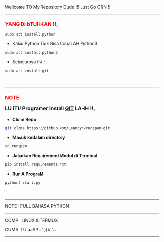 Wellcome TO My Repository Dude !!!
Just Go ONN !!

___________________________________

### <p style="color:red">YANG Di bTUHKAN !!,</p>

```sh
sudo apt install python 
```
-  Kalau Python Tidk Bisa CobaLAH Python3 
```sh
sudo apt install python3
```
- Selanjutnya INI !
```sh
sudo apt install git
```
<br>



___________________________________

### <p style="color:red">NOTE:</p> LU iTU Programer Install [GIT](https://git-scm.com/downloads)  LAHH !!,

- **Clone Repo**
```bash
git clone https://github.com/Leancyn/runspam.git
```
- **Masuk kedalam directory**
```sh
cd runspam
```
- **Jalankan Requirement Modul di Terminal**
```sh
pip install requirements.txt
```
- **Run A PrograM**
```bash
python3 start.py
```
<br>

___________________________________

NOTE : FULL BAHASA PYTHON

___________________________________

COMP : LINUX & TERMUX 

CUMA ITU aJA!!   ~' )()( '~
___________________________________
